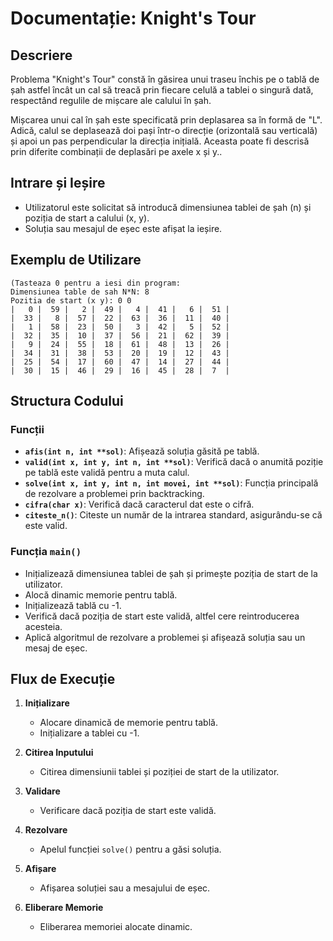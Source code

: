 # Documentație: Knight's Tour

## Descriere


Problema "Knight's Tour" constă în găsirea unui traseu închis pe o tablă de șah astfel încât un cal să treacă prin fiecare celulă a tablei o singură dată, respectând regulile de mișcare ale calului în șah.

Mișcarea unui cal în șah este specificată prin deplasarea sa în formă de "L". Adică, calul se deplasează doi pași într-o direcție (orizontală sau verticală) și apoi un pas perpendicular la direcția inițială. Aceasta poate fi descrisă prin diferite combinații de deplasări pe axele x și y..

## Intrare și Ieșire

- Utilizatorul este solicitat să introducă dimensiunea tablei de șah (n) și poziția de start a calului (x, y).
- Soluția sau mesajul de eșec este afișat la ieșire.

## Exemplu de Utilizare

```plaintext
(Tasteaza 0 pentru a iesi din program:
Dimensiunea table de sah N*N: 8
Pozitia de start (x y): 0 0
|   0 |  59 |   2 |  49 |   4 |  41 |   6 |  51 |
|  33 |   8 |  57 |  22 |  63 |  36 |  11 |  40 |
|   1 |  58 |  23 |  50 |   3 |  42 |   5 |  52 |
|  32 |  35 |  10 |  37 |  56 |  21 |  62 |  39 |
|   9 |  24 |  55 |  18 |  61 |  48 |  13 |  26 |
|  34 |  31 |  38 |  53 |  20 |  19 |  12 |  43 |
|  25 |  54 |  17 |  60 |  47 |  14 |  27 |  44 |
|  30 |  15 |  46 |  29 |  16 |  45 |  28 |  7  |
```
## Structura Codului

### Funcții

- **`afis(int n, int **sol)`**: Afișează soluția găsită pe tablă.
- **`valid(int x, int y, int n, int **sol)`**: Verifică dacă o anumită poziție pe tablă este validă pentru a muta calul.
- **`solve(int x, int y, int n, int movei, int **sol)`**: Funcția principală de rezolvare a problemei prin backtracking.
- **`cifra(char x)`**: Verifică dacă caracterul dat este o cifră.
- **`citeste_n()`**: Citeste un număr de la intrarea standard, asigurându-se că este valid.

### Funcția `main()`

- Inițializează dimensiunea tablei de șah și primește poziția de start de la utilizator.
- Alocă dinamic memorie pentru tablă.
- Inițializează tablă cu -1.
- Verifică dacă poziția de start este validă, altfel cere reintroducerea acesteia.
- Aplică algoritmul de rezolvare a problemei și afișează soluția sau un mesaj de eșec.



## Flux de Execuție

1. **Inițializare**
   - Alocare dinamică de memorie pentru tablă.
   - Inițializare a tablei cu -1.

2. **Citirea Inputului**
   - Citirea dimensiunii tablei și poziției de start de la utilizator.

3. **Validare**
   - Verificare dacă poziția de start este validă.

4. **Rezolvare**
   - Apelul funcției `solve()` pentru a găsi soluția.

5. **Afișare**
   - Afișarea soluției sau a mesajului de eșec.

6. **Eliberare Memorie**
   - Eliberarea memoriei alocate dinamic.


